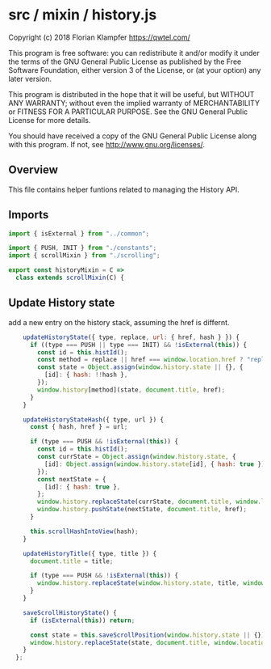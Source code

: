 # src / mixin / history.js
Copyright (c) 2018 Florian Klampfer <https://qwtel.com/>

This program is free software: you can redistribute it and/or modify
it under the terms of the GNU General Public License as published by
the Free Software Foundation, either version 3 of the License, or
(at your option) any later version.

This program is distributed in the hope that it will be useful,
but WITHOUT ANY WARRANTY; without even the implied warranty of
MERCHANTABILITY or FITNESS FOR A PARTICULAR PURPOSE.  See the
GNU General Public License for more details.

You should have received a copy of the GNU General Public License
along with this program.  If not, see <http://www.gnu.org/licenses/>.

## Overview
This file contains helper funtions related to managing the History API.

## Imports


```js
import { isExternal } from "../common";

import { PUSH, INIT } from "./constants";
import { scrollMixin } from "./scrolling";

export const historyMixin = C =>
  class extends scrollMixin(C) {
```

## Update History state
add a new entry on the history stack, assuming the href is differnt.


```js
    updateHistoryState({ type, replace, url: { href, hash } }) {
      if ((type === PUSH || type === INIT) && !isExternal(this)) {
        const id = this.histId();
        const method = replace || href === window.location.href ? "replaceState" : "pushState";
        const state = Object.assign(window.history.state || {}, {
          [id]: { hash: !!hash },
        });
        window.history[method](state, document.title, href);
      }
    }

    updateHistoryStateHash({ type, url }) {
      const { hash, href } = url;

      if (type === PUSH && !isExternal(this)) {
        const id = this.histId();
        const currState = Object.assign(window.history.state, {
          [id]: Object.assign(window.history.state[id], { hash: true }),
        });
        const nextState = {
          [id]: { hash: true },
        };
        window.history.replaceState(currState, document.title, window.location.href);
        window.history.pushState(nextState, document.title, href);
      }

      this.scrollHashIntoView(hash);
    }

    updateHistoryTitle({ type, title }) {
      document.title = title;

      if (type === PUSH && !isExternal(this)) {
        window.history.replaceState(window.history.state, title, window.location);
      }
    }

    saveScrollHistoryState() {
      if (isExternal(this)) return;

      const state = this.saveScrollPosition(window.history.state || {});
      window.history.replaceState(state, document.title, window.location);
    }
  };
```


